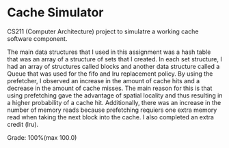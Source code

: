 # Cache Simulator

CS211 (Computer Architecture) project to simulatre a working cache software component.

The main data structures that I used in this assignment was a hash table that was an array of a structure of sets that I created. In each set structure, I had an array of structures called blocks and another data structure called a Queue that was used for the fifo and lru replacement policy. By using the prefetcher, I observed an increase in the amount of cache hits and a decrease in the amount of cache misses. The main reason for this is that using prefetching gave the advantage of spatial locality and thus resulting in a higher probability of a cache hit. Additionally, there was an increase in the number of memory reads because prefetching requiers one extra memory read when taking the next block into the cache. I also completed an extra credit (lru).

Grade: 100%(max 100.0)
